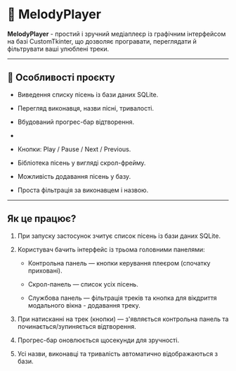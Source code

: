 # 🎵 MelodyPlayer

**MelodyPlayer** - простий і зручний медіаплеєр із графічним інтерфейсом на базі CustomTkinter, що дозволяє програвати, переглядати й фільтрувати ваші улюблені треки.

---
## 🚀 Особливості проєкту

- Виведення списку пісень із бази даних SQLite.

- Перегляд виконавця, назви пісні, тривалості.

- Вбудований прогрес-бар відтворення.
- 
- Кнопки: Play / Pause / Next / Previous.

- Бібліотека пісень у вигляді скрол-фрейму.

- Можливість додавання пісень у базу.

- Проста фільтрація за виконавцем і назвою.

---
## Як це працює?

1. При запуску застосунок зчитує список пісень із бази даних SQLite.

2. Користувач бачить інтерфейс із трьома головними панелями:

    - Контрольна панель — кнопки керування плеєром (спочатку приховані).

    - Скрол-панель — список усіх пісень.

    - Службова панель — фільтрація треків та кнопка для вікдриття модального вікна - додавання треку.

3. При натисканні на трек (кнопки) — з'являється контрольна панель та починається/зупиняється відтворення.

4. Прогрес-бар оновлюється щосекунди для зручності.

5. Усі назви, виконавці та тривалість автоматично відображаються з бази.
